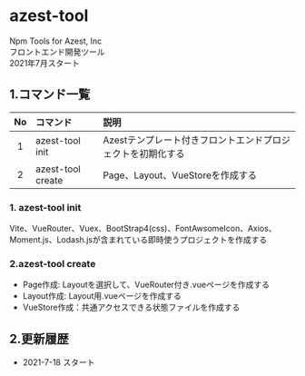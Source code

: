 # azest-tool
Npm Tools for Azest, Inc  
フロントエンド開発ツール  
2021年7月スタート

## 1.コマンド一覧

| No | コマンド | 説明 |
| :---: | :--- | :--- |
| 1 | azest-tool init | Azestテンプレート付きフロントエンドプロジェクトを初期化する |
| 2 | azest-tool create | Page、Layout、VueStoreを作成する |

### 1. azest-tool init
Vite、VueRouter、Vuex、BootStrap4(css)、FontAwsomeIcon、Axios、Moment.js、Lodash.jsが含まれている即時使うプロジェクトを作成する

### 2.azest-tool create
- Page作成: Layoutを選択して、VueRouter付き.vueページを作成する
- Layout作成: Layout用.vueページを作成する
- VueStore作成：共通アクセスできる状態ファイルを作成する


## 2.更新履歴

- 2021-7-18 スタート 